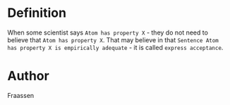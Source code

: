 # Definition

When some scientist says `Atom has property X` - they do not need to believe that `Atom has property X`. That may believe in that `Sentence Atom has property X is empirically adequate` - it is called `express acceptance`.

# Author

Fraassen